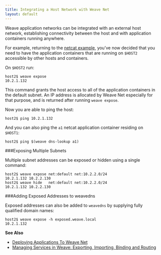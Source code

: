 ```yaml
---
title: Integrating a Host Network with Weave Net
layout: default
---
```


Weave application networks can be integrated with an external host network, establishing connectivity between the host and with application containers running anywhere.

For example, returning to the [netcat example]( /site/using-weave/intro-example.md), you’ve now decided that you need to have the application containers that are running on `$HOST2` accessible by other hosts and containers. 

On `$HOST2` run:

    host2$ weave expose
    10.2.1.132

This command grants the host access to all of the application containers in the default subnet. An IP address is allocated by Weave Net especially for that purpose, and is returned after running `weave expose`. 

Now you are able to ping the host:

    host2$ ping 10.2.1.132

And you can also ping the `a1` netcat application container residing on `$HOST1`:

    host2$ ping $(weave dns-lookup a1)


###Exposing Multiple Subnets

Multiple subnet addresses can be exposed or hidden using a single command:

    host2$ weave expose net:default net:10.2.2.0/24
    10.2.1.132 10.2.2.130
    host2$ weave hide   net:default net:10.2.2.0/24
    10.2.1.132 10.2.2.130


###Adding Exposed Addresses to weavedns

Exposed addresses can also be added to `weavedns` by supplying fully qualified domain names:

    host2$ weave expose -h exposed.weave.local
    10.2.1.132


**See Also**

 * [Deploying Applications To Weave Net](/site/using-weave/deploying-applications.md)
 * [Managing Services in Weave: Exporting, Importing, Binding and Routing](/site/using-weave/service-management.md)